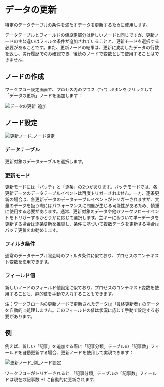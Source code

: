 # データの更新

特定のデータテーブルの条件を満たすデータを更新するために使用します。

データテーブルとフィールドの値設定部分は新しいノードと同じですが、更新ノードの主な違いはフィルタ条件が追加されていることと、更新モードを選択する必要があることです。また、更新ノードの結果は、更新に成功したデータの行数を返し、実行履歴でのみ確認でき、後続のノードで変数として使用することはできません。

## ノードの作成

ワークフロー設定画面で、プロセス内のプラス（“+”）ボタンをクリックして「データの更新」ノードを追加します：

![データの更新_追加](https://static-docs.nocobase.com/9ff24d7bc173b3a71decc1f70ca9fb66.png)

## ノード設定

![更新ノード_ノード設定](https://static-docs.nocobase.com/98e0f941c57275fc835f08260d0b2e86.png)

### データテーブル

更新対象のデータテーブルを選択します。

### 更新モード

更新モードには「バッチ」と「逐条」の2つがあります。バッチモードでは、各更新データのデータテーブルイベントは再度トリガーされません。一方、逐条更新の場合は、各更新データのデータテーブルイベントがトリガーされますが、大量のデータを扱う際にはパフォーマンスに問題が生じる可能性があるため、慎重に使用する必要があります。通常、更新対象のデータや他のワークフローイベントをトリガーするかどうかに応じて選択します。主キーに基づいて単一データを更新する場合は逐条更新を推奨し、条件に基づいて複数データを更新する場合はバッチ更新をお勧めします。

### フィルタ条件

通常のデータテーブル照会時のフィルタ条件に似ており、プロセスのコンテキスト変数を使用できます。

### フィールド値

新しいノードのフィールド値設定に似ており、プロセスのコンテキスト変数を使用することも、静的値を手動で入力することもできます。

注：ワークフロー内の更新ノードで更新されたデータは「最終更新者」のデータを自動的に処理しません。このフィールドの値は状況に応じて手動で設定する必要があります。

## 例

例えば、新しい「記事」を追加する際に「記事分類」テーブルの「記事数」フィールドを自動更新する場合、更新ノードを使用して実現できます：

![更新ノード_例_ノード設定](https://static-docs.nocobase.com/98e0f941c57275fc835f08260d0b2e86.png)

ワークフローがトリガーされると、「記事分類」テーブルの「記事数」フィールドは現在の記事数 +1 に自動的に更新されます。

